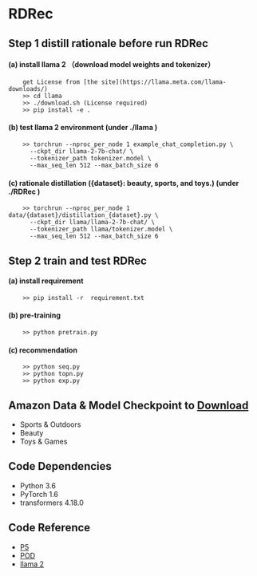 # RDRec

## Step 1 distill rationale before run RDRec

#### (a) install llama 2 （download model weights and tokenizer）
        get License from [the site](https://llama.meta.com/llama-downloads/)
        >> cd llama 
	    >> ./download.sh (License required)
        >> pip install -e .

#### (b) test llama 2 environment  (under ./llama )
        >> torchrun --nproc_per_node 1 example_chat_completion.py \
          --ckpt_dir llama-2-7b-chat/ \
          --tokenizer_path tokenizer.model \
          --max_seq_len 512 --max_batch_size 6

#### (c) rationale distillation  ({dataset}: beauty, sports, and toys.) (under ./RDRec )
        >> torchrun --nproc_per_node 1 data/{dataset}/distillation_{dataset}.py \
          --ckpt_dir llama/llama-2-7b-chat/ \
          --tokenizer_path llama/tokenizer.model \
          --max_seq_len 512 --max_batch_size 6

## Step 2 train and test RDRec

#### (a) install requirement 
        >> pip install -r  requirement.txt

#### (b) pre-training 
        >> python pretrain.py

#### (c) recommendation 
        >> python seq.py
        >> python topn.py
        >> python exp.py




## Amazon Data & Model Checkpoint to [Download](https://lifehkbueduhk-my.sharepoint.com/:f:/g/personal/16484134_life_hkbu_edu_hk/Eq-8HUTFas1Fm0xw2-4S-9IBGmRzW2GGA-ZJi2d3Q2HxTQ?e=vp7Iiy)
- Sports & Outdoors
- Beauty
- Toys & Games

## Code Dependencies
- Python 3.6
- PyTorch 1.6
- transformers 4.18.0

## Code Reference
- [P5](https://github.com/jeykigung/P5)
- [POD](https://github.com/lileipisces/POD)
- [llama 2](https://github.com/facebookresearch/llama)

